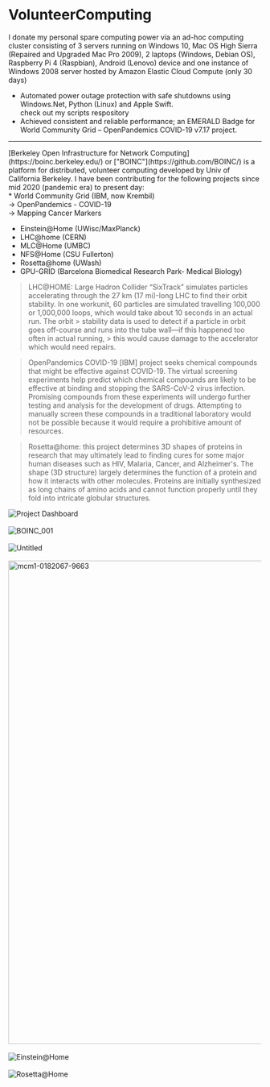 # VolunteerComputing
I donate my personal spare computing power via an ad-hoc computing cluster consisting of 3 servers running on Windows 10, Mac OS High Sierra (Repaired and Upgraded Mac Pro 2009), 2 laptops (Windows, Debian OS), Raspberry Pi 4 (Raspbian), Android (Lenovo) device and one instance of Windows 2008 server hosted by Amazon Elastic Cloud Compute (only 30 days)
* Automated power outage protection with safe shutdowns using Windows.Net, Python (Linux) and Apple Swift.<br>
   check out my scripts respository
* Achieved consistent and reliable performance; an EMERALD Badge for World Community Grid – OpenPandemics COVID-19 v7.17 project.

<hr>
[Berkeley Open Infrastructure for Network Computing](https://boinc.berkeley.edu/) or ["BOINC"](https://github.com/BOINC/) is a platform for distributed, volunteer computing developed by Univ of California Berkeley. I have been contributing for the following projects since mid 2020 (pandemic era) to present day:
<br>
* World Community Grid (IBM, now Krembil) <br>
-> OpenPandemics - COVID-19 <br>
-> Mapping Cancer Markers

* Einstein@Home (UWisc/MaxPlanck)
* LHC@home (CERN)
* MLC@Home (UMBC)
* NFS@Home (CSU Fullerton)
* Rosetta@home (UWash)
* GPU-GRID (Barcelona Biomedical Research Park- Medical Biology)


> LHC@HOME: Large Hadron Collider “SixTrack” simulates particles accelerating through the 27 km (17 mi)-long LHC to find their orbit stability.
> In one workunit, 60 particles are simulated travelling 100,000 or 1,000,000 loops, which would take about 10 seconds in an actual run. The orbit > stability data is used to detect if a particle in orbit goes off-course and runs into the tube wall—if this happened too often in actual running, > this would cause damage to the accelerator which would need repairs.

> OpenPandemics COVID-19 [IBM] project seeks chemical compounds that might be effective against COVID-19. The virtual screening experiments help
> predict which chemical compounds are likely to be effective at binding and stopping the SARS-CoV-2 virus infection. Promising compounds from
> these experiments will undergo further testing and analysis for the development of drugs. Attempting to manually screen these compounds in a
> traditional laboratory would not be possible because it would require a prohibitive amount of resources.

> Rosetta@home: this project determines 3D shapes of proteins in research that may ultimately lead to finding cures for some major human diseases
> such as HIV, Malaria, Cancer, and Alzheimer's. The shape (3D structure) largely determines the function of a protein and how it interacts with
> other molecules. Proteins are initially synthesized as long chains of amino acids and cannot function properly until they fold into intricate
> globular structures.

![Project Dashboard](https://user-images.githubusercontent.com/105838089/184347670-112499eb-b1de-49d1-9b40-ec672cd7ec9d.png)
<br><br>
![BOINC_001](https://user-images.githubusercontent.com/105838089/184347718-9034fbde-ec45-4831-b0d9-8bc4751b8dd7.png)
<br><br>
![Untitled](https://user-images.githubusercontent.com/105838089/184347838-055a2a51-ec21-48a7-9d6e-6ce950704cfd.png)
<br><br>
<img width="960" alt="mcm1-0182067-9663" src="https://user-images.githubusercontent.com/105838089/184347802-81c4d702-bb0b-4df4-81c0-713958c7cd8d.png">
<br><br>
![Einstein@Home](https://user-images.githubusercontent.com/105838089/184348569-0f4e612a-d5ce-4e9d-9224-a90adfc6037d.png)
<br><br>
![Rosetta@Home](https://user-images.githubusercontent.com/105838089/184349236-504d6175-1ff4-415f-ab92-1b0be038e9fc.jpg)

